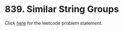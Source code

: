 # 839. Similar String Groups

Click [here](https://leetcode.com/problems/similar-string-groups/) for the leetcode problem statement.
